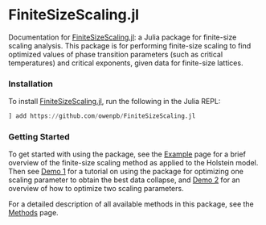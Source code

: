 # FiniteSizeScaling.jl

Documentation for [FiniteSizeScaling.jl](https://github.com/owenpb/FiniteSizeScaling.jl): a Julia package for finite-size scaling analysis. This package is for performing finite-size scaling to find optimized values of phase transition parameters (such as critical temperatures) and critical exponents, given data for finite-size lattices.

### Installation
To install [FiniteSizeScaling.jl](https://github.com/owenpb/FiniteSizeScaling.jl), run the following in the Julia REPL:

```julia
] add https://github.com/owenpb/FiniteSizeScaling.jl
```

### Getting Started
To get started with using the package, see the [Example](example_page.md) page for a brief overview of the finite-size scaling method as applied to the Holstein model. Then see [Demo 1](demo_1.md) for a tutorial on using the package for optimizing one scaling parameter to obtain the best data collapse, and [Demo 2](demo_2.md) for an overview of how to optimize two scaling parameters.

For a detailed description of all available methods in this package, see the [Methods](methods.md) page.